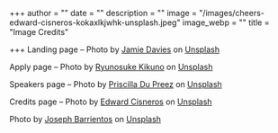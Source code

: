 +++
author = ""
date = ""
description = ""
image = "/images/cheers-edward-cisneros-kokaxlkjwhk-unsplash.jpeg"
image_webp = ""
title = "Image Credits"

+++
Landing page – Photo by [Jamie Davies](https://unsplash.com/@jamie_davies?utm_source=unsplash&utm_medium=referral&utm_content=creditCopyText) on [Unsplash](https://unsplash.com/s/photos/cowes?utm_source=unsplash&utm_medium=referral&utm_content=creditCopyText)

Apply page – Photo by [Ryunosuke Kikuno](https://unsplash.com/@ryunosuke_kikuno?utm_source=unsplash&utm_medium=referral&utm_content=creditCopyText) on [Unsplash](https://unsplash.com/s/photos/raise-hand?utm_source=unsplash&utm_medium=referral&utm_content=creditCopyText)

Speakers page – Photo by [Priscilla Du Preez](https://unsplash.com/@priscilladupreez?utm_source=unsplash&utm_medium=referral&utm_content=creditCopyText) on [Unsplash](https://unsplash.com/s/photos/conference?utm_source=unsplash&utm_medium=referral&utm_content=creditCopyText)

Credits page – Photo by [Edward Cisneros](https://unsplash.com/@everythingcaptured?utm_source=unsplash&utm_medium=referral&utm_content=creditCopyText) on [Unsplash](https://unsplash.com/s/photos/hands-up?utm_source=unsplash&utm_medium=referral&utm_content=creditCopyText)

Photo by [Joseph Barrientos](https://unsplash.com/@jbcreate_?utm_source=unsplash&utm_medium=referral&utm_content=creditCopyText) on [Unsplash](https://unsplash.com/?utm_source=unsplash&utm_medium=referral&utm_content=creditCopyText)